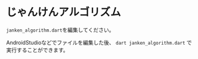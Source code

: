 # じゃんけんアルゴリズム
`janken_algorithm.dart`を編集してください。

AndroidStudioなどでファイルを編集した後、
`dart janken_algorithm.dart`
で実行することができます。
